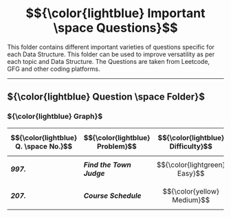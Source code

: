 # $${\color{lightblue} Important \space Questions}$$

This folder contains different important varieties of questions specific for each Data Structure. This folder can be used to improve versatility as per each topic and Data Structure. The Questions are taken from Leetcode, GFG and other coding platforms.

-----

## ${\color{lightblue} Question \space Folder}$

### ${\color{lightblue} Graph}$

| $${\color{lightblue} Q. \space No.}$$ | $${\color{lightblue} Problem}$$ | $${\color{lightblue} Difficulty}$$ | $${\color{lightblue} Link}$$ | $${\color{lightblue} Hints}$$ | $${\color{lightblue} Similar}$$ | $${\color{lightblue} Platform}$$ |
|-|-|-|-|-|-|-|
| ***997.*** | ***Find the Town Judge*** | $${\color{lightgreen} Easy}$$ | ***[997](https://leetcode.com/problems/find-the-town-judge/description/)*** | [Hints](https://leetcode.com/problems/find-the-town-judge/solutions/5490439/find-the-town-judge-simplified-java/) | ***[277](https://leetcode.com/problems/find-the-celebrity/), [1791](https://leetcode.com/problems/find-center-of-star-graph/description/)*** | <img src="https://assets.leetcode.com/static_assets/public/images/LeetCode_logo.png" alt="Drone" width="30" /> |
| ***207.*** | ***Course Schedule*** | $${\color{yellow} Medium}$$ | ***[207](https://leetcode.com/problems/course-schedule/description/)*** | [Hints](https://leetcode.com/problems/course-schedule/solutions/5490838/course-schedule-simplified-java/) | ***[210](https://leetcode.com/problems/course-schedule-ii/), [310](https://leetcode.com/problems/minimum-height-trees/), [630](https://leetcode.com/problems/course-schedule-iii/), [2392](https://leetcode.com/problems/build-a-matrix-with-conditions/)*** | <img src="https://assets.leetcode.com/static_assets/public/images/LeetCode_logo.png" alt="Drone" width="30" /> |










